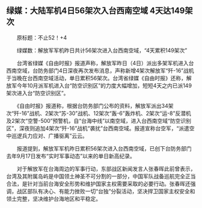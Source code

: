 ## 绿媒：大陆军机4日56架次入台西南空域 4天达149架次
　　原标题：不止52！+4

　　绿媒数：解放军军机昨日共计56架次进入台西南空域，“4天累积149架次”

　　台湾省绿媒《自由时报》报道声称，解放军昨日（4日）派出多架军机进入台西南空域，台防务部门4日深夜再次发布消息，声称新增4架次解放军“歼-16”战机于当晚在台西南空域活动，单日累积56架次。台湾省绿媒《自由时报》还称，解放军今年10月派军机进入台“防空识别区”的力度大幅增加，短短4天之内已派149架次进入台“防空识别区”。

　　《自由时报》报道称，根据台防务部门公布的资料，解放军派出34架次“歼-16”战机、2架次“苏-30”战机、12架次“轰-6”轰炸机、2架次“运-8”反潜机及2架次“空警-500”预警机，自“台海中线”以南空域，进入台西南空域“防空识别区”，深夜则追加4架次“歼-16”战机“袭扰”台西南空域。报道宣称台空军，“派遣空中巡逻兵力应对、广播驱离”云云。

　　报道提到，解放军军机昨日累积56架次进入台西南空域，已创下台防务部门去年9月17日发布“实时军事动态”以来的单日新高纪录。

　　对于解放军在台海周边的军事行动，东部战区新闻发言人张春晖此前曾表示，台湾及其附属岛屿是中国领土神圣不可分割的一部分，中国军队战备巡航完全正当合法，是针对当前台海安全形势和维护国家主权需要采取的必要行动。张春晖还强调，战区部队有决心、有能力挫败一切“台独”分裂活动，坚决捍卫国家主权安全和领土完整，坚决维护台海地区和平稳定。



